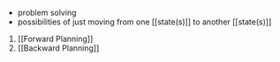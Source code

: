 - problem solving
- possibilities of just moving from one [[state(s)]] to another [[state(s)]]

1. [[Forward Planning]]
2. [[Backward Planning]]